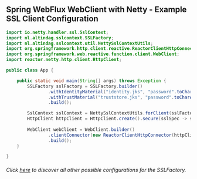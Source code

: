 ## Spring WebFlux WebClient with Netty - Example SSL Client Configuration

```java
import io.netty.handler.ssl.SslContext;
import nl.altindag.sslcontext.SSLFactory;
import nl.altindag.sslcontext.util.NettySslContextUtils;
import org.springframework.http.client.reactive.ReactorClientHttpConnector;
import org.springframework.web.reactive.function.client.WebClient;
import reactor.netty.http.client.HttpClient;

public class App {

    public static void main(String[] args) throws Exception {
        SSLFactory sslFactory = SSLFactory.builder()
                .withIdentityMaterial("identity.jks", "password".toCharArray())
                .withTrustMaterial("truststore.jks", "password".toCharArray())
                .build();

        SslContext sslContext = NettySslContextUtils.forClient(sslFactory).build();
        HttpClient httpClient = HttpClient.create().secure(sslSpec -> sslSpec.sslContext(sslContext));
        
        WebClient webClient = WebClient.builder()
                .clientConnector(new ReactorClientHttpConnector(httpClient))
                .build();
    }

}
```
###### Click [here](../usage.html) to discover all other possible configurations for the SSLFactory.